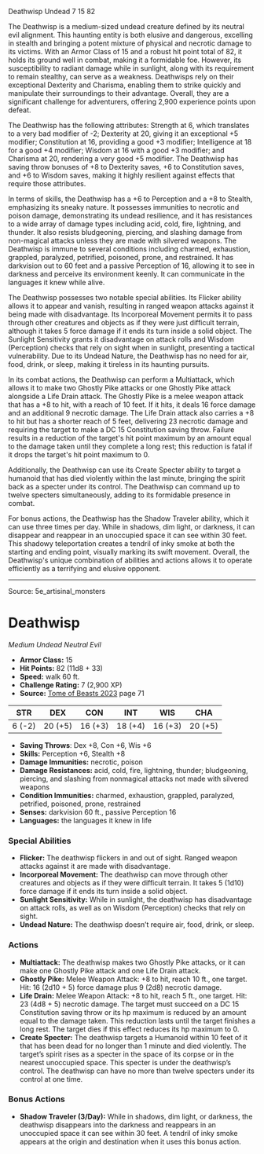 <MonsterName/>Deathwisp</MonsterName>
<CreatureType/>Undead</CreatureType>
<CR/>7</CR>
<AC/>15</AC>
<HP/>82</HP>
<summary>The Deathwisp is a medium-sized undead creature defined by its neutral evil alignment. This haunting entity is both elusive and dangerous, excelling in stealth and bringing a potent mixture of physical and necrotic damage to its victims. With an Armor Class of 15 and a robust hit point total of 82, it holds its ground well in combat, making it a formidable foe. However, its susceptibility to radiant damage while in sunlight, along with its requirement to remain stealthy, can serve as a weakness. Deathwisps rely on their exceptional Dexterity and Charisma, enabling them to strike quickly and manipulate their surroundings to their advantage. Overall, they are a significant challenge for adventurers, offering 2,900 experience points upon defeat.</summary>

<detail>

The Deathwisp has the following attributes: Strength at 6, which translates to a very bad modifier of -2; Dexterity at 20, giving it an exceptional +5 modifier; Constitution at 16, providing a good +3 modifier; Intelligence at 18 for a good +4 modifier; Wisdom at 16 with a good +3 modifier; and Charisma at 20, rendering a very good +5 modifier. The Deathwisp has saving throw bonuses of +8 to Dexterity saves, +6 to Constitution saves, and +6 to Wisdom saves, making it highly resilient against effects that require those attributes.

In terms of skills, the Deathwisp has a +6 to Perception and a +8 to Stealth, emphasizing its sneaky nature. It possesses immunities to necrotic and poison damage, demonstrating its undead resilience, and it has resistances to a wide array of damage types including acid, cold, fire, lightning, and thunder. It also resists bludgeoning, piercing, and slashing damage from non-magical attacks unless they are made with silvered weapons. The Deathwisp is immune to several conditions including charmed, exhaustion, grappled, paralyzed, petrified, poisoned, prone, and restrained. It has darkvision out to 60 feet and a passive Perception of 16, allowing it to see in darkness and perceive its environment keenly. It can communicate in the languages it knew while alive.

The Deathwisp possesses two notable special abilities. Its Flicker ability allows it to appear and vanish, resulting in ranged weapon attacks against it being made with disadvantage. Its Incorporeal Movement permits it to pass through other creatures and objects as if they were just difficult terrain, although it takes 5 force damage if it ends its turn inside a solid object. The Sunlight Sensitivity grants it disadvantage on attack rolls and Wisdom (Perception) checks that rely on sight when in sunlight, presenting a tactical vulnerability. Due to its Undead Nature, the Deathwisp has no need for air, food, drink, or sleep, making it tireless in its haunting pursuits.

In its combat actions, the Deathwisp can perform a Multiattack, which allows it to make two Ghostly Pike attacks or one Ghostly Pike attack alongside a Life Drain attack. The Ghostly Pike is a melee weapon attack that has a +8 to hit, with a reach of 10 feet. If it hits, it deals 16 force damage and an additional 9 necrotic damage. The Life Drain attack also carries a +8 to hit but has a shorter reach of 5 feet, delivering 23 necrotic damage and requiring the target to make a DC 15 Constitution saving throw. Failure results in a reduction of the target's hit point maximum by an amount equal to the damage taken until they complete a long rest; this reduction is fatal if it drops the target's hit point maximum to 0.

Additionally, the Deathwisp can use its Create Specter ability to target a humanoid that has died violently within the last minute, bringing the spirit back as a specter under its control. The Deathwisp can command up to twelve specters simultaneously, adding to its formidable presence in combat. 

For bonus actions, the Deathwisp has the Shadow Traveler ability, which it can use three times per day. While in shadows, dim light, or darkness, it can disappear and reappear in an unoccupied space it can see within 30 feet. This shadowy teleportation creates a tendril of inky smoke at both the starting and ending point, visually marking its swift movement. Overall, the Deathwisp's unique combination of abilities and actions allows it to operate efficiently as a terrifying and elusive opponent.</detail>



---

Source: 5e_artisinal_monsters

# Deathwisp

*Medium* *Undead* *Neutral Evil*

- **Armor Class:** 15
- **Hit Points:** 82 (11d8 + 33)
- **Speed:** walk 60 ft.
- **Challenge Rating:** 7 (2,900 XP)
- **Source:** [Tome of Beasts 2023](https://koboldpress.com/kpstore/product/tome-of-beasts-1-2023-edition/) page 71

| STR | DEX | CON | INT | WIS | CHA |
| --- | --- | --- | --- | --- | --- |
| 6 (-2) | 20 (+5) | 16 (+3) | 18 (+4) | 16 (+3) | 20 (+5) |

- **Saving Throws**: Dex +8, Con +6, Wis +6
- **Skills:** Perception +6, Stealth +8
- **Damage Immunities:** necrotic, poison
- **Damage Resistances:** acid, cold, fire, lightning, thunder; bludgeoning, piercing, and slashing from nonmagical attacks not made with silvered weapons
- **Condition Immunities:** charmed, exhaustion, grappled, paralyzed, petrified, poisoned, prone, restrained
- **Senses:** darkvision 60 ft., passive Perception 16
- **Languages:** the languages it knew in life

### Special Abilities

- **Flicker:** The deathwisp flickers in and out of sight. Ranged weapon attacks against it are made with disadvantage.
- **Incorporeal Movement:** The deathwisp can move through other creatures and objects as if they were difficult terrain. It takes 5 (1d10) force damage if it ends its turn inside a solid object.
- **Sunlight Sensitivity:** While in sunlight, the deathwisp has disadvantage on attack rolls, as well as on Wisdom (Perception) checks that rely on sight.
- **Undead Nature:** The deathwisp doesn’t require air, food, drink, or sleep.

### Actions

- **Multiattack:** The deathwisp makes two Ghostly Pike attacks, or it can make one Ghostly Pike attack and one Life Drain attack.
- **Ghostly Pike:** Melee Weapon Attack: +8 to hit, reach 10 ft., one target. Hit: 16 (2d10 + 5) force damage plus 9 (2d8) necrotic damage.
- **Life Drain:** Melee Weapon Attack: +8 to hit, reach 5 ft., one target. Hit: 23 (4d8 + 5) necrotic damage. The target must succeed on a DC 15 Constitution saving throw or its hp maximum is reduced by an amount equal to the damage taken. This reduction lasts until the target finishes a long rest. The target dies if this effect reduces its hp maximum to 0.
- **Create Specter:** The deathwisp targets a Humanoid within 10 feet of it that has been dead for no longer than 1 minute and died violently. The target’s spirit rises as a specter in the space of its corpse or in the nearest unoccupied space. This specter is under the deathwisp’s control. The deathwisp can have no more than twelve specters under its control at one time.

### Bonus Actions

- **Shadow Traveler (3/Day):** While in shadows, dim light, or darkness, the deathwisp disappears into the darkness and reappears in an unoccupied space it can see within 30 feet. A tendril of inky smoke appears at the origin and destination when it uses this bonus action.


